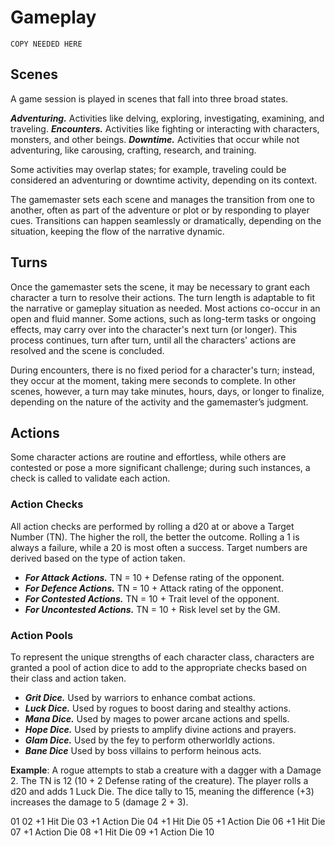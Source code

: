 # Gameplay

`COPY NEEDED HERE`

## Scenes

A game session is played in scenes that fall into three broad states.

***Adventuring.*** Activities like delving, exploring, investigating, examining, and traveling.
***Encounters.*** Activities like fighting or interacting with characters, monsters, and other beings.
***Downtime.*** Activities that occur while not adventuring, like carousing, crafting, research, and training.

Some activities may overlap states; for example, traveling could be considered an adventuring or downtime activity, depending on its context.

The gamemaster sets each scene and manages the transition from one to another, often as part of the adventure or plot or by responding to player cues. Transitions can happen seamlessly or dramatically, depending on the situation, keeping the flow of the narrative dynamic.

## Turns

Once the gamemaster sets the scene, it may be necessary to grant each character a turn to resolve their actions. The turn length is adaptable to fit the narrative or gameplay situation as needed. Most actions co-occur in an open and fluid manner. Some actions, such as long-term tasks or ongoing effects, may carry over into the character's next turn (or longer). This process continues, turn after turn, until all the characters' actions are resolved and the scene is concluded.

During encounters, there is no fixed period for a character's turn; instead, they occur at the moment, taking mere seconds to complete. In other scenes, however, a turn may take minutes, hours, days, or longer to finalize, depending on the nature of the activity and the gamemaster’s judgment.

## Actions

Some character actions are routine and effortless, while others are contested or pose a more significant challenge; during such instances, a check is called to validate each action.

### Action Checks

All action checks are performed by rolling a d20 at or above a Target Number (TN). The higher the roll, the better the outcome. Rolling a 1 is always a failure, while a 20 is most often a success. Target numbers are derived based on the type of action taken.

* ***For Attack Actions.*** TN = 10 + Defense rating of the opponent.
* ***For Defence Actions.*** TN = 10 + Attack rating of the opponent.
* ***For Contested Actions.*** TN = 10 + Trait level of the opponent.
* ***For Uncontested Actions.*** TN = 10 + Risk level set by the GM.

### Action Pools

To represent the unique strengths of each character class, characters are granted a pool of action dice to add to the appropriate checks based on their class and action taken.

* ***Grit Dice.*** Used by warriors to enhance combat actions.
* ***Luck Dice.*** Used by rogues to boost daring and stealthy actions.
* ***Mana Dice.*** Used by mages to power arcane actions and spells.
* ***Hope Dice.*** Used by priests to amplify divine actions and prayers.
* ***Glam Dice.*** Used by the fey to perform otherworldly actions.
* ***Bane Dice*** Used by boss villains to perform heinous acts.

**Example**: A rogue attempts to stab a creature with a dagger with a Damage 2. The TN is 12 (10 + 2 Defense rating of the creature). The player rolls a d20 and adds 1 Luck Die. The dice tally to 15, meaning the difference (+3) increases the damage to 5 (damage 2 + 3).

01 
02 +1 Hit Die
03 +1 Action Die
04 +1 Hit Die
05 +1 Action Die
06 +1 Hit Die
07 +1 Action Die
08 +1 Hit Die
09 +1 Action Die
10 

